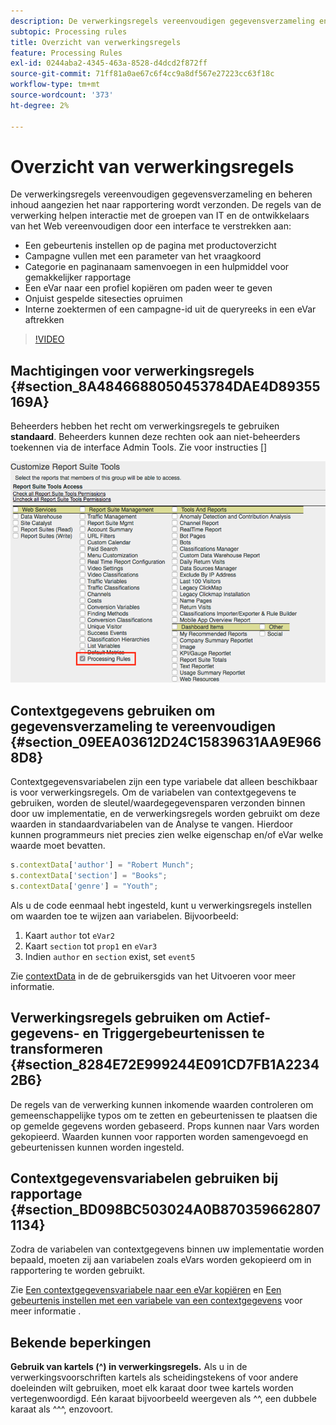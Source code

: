 ```yaml
---
description: De verwerkingsregels vereenvoudigen gegevensverzameling en beheren inhoud aangezien het naar rapportering wordt verzonden.
subtopic: Processing rules
title: Overzicht van verwerkingsregels
feature: Processing Rules
exl-id: 0244aba2-4345-463a-8528-d4dcd2f872ff
source-git-commit: 71ff81a0ae67c6f4cc9a8df567e27223cc63f18c
workflow-type: tm+mt
source-wordcount: '373'
ht-degree: 2%

---
```


# Overzicht van verwerkingsregels

De verwerkingsregels vereenvoudigen gegevensverzameling en beheren inhoud aangezien het naar rapportering wordt verzonden. De regels van de verwerking helpen interactie met de groepen van IT en de ontwikkelaars van het Web vereenvoudigen door een interface te verstrekken aan:

* Een gebeurtenis instellen op de pagina met productoverzicht
* Campagne vullen met een parameter van het vraagkoord
* Categorie en paginanaam samenvoegen in een hulpmiddel voor gemakkelijker rapportage
* Een eVar naar een profiel kopiëren om paden weer te geven
* Onjuist gespelde sitesecties opruimen
* Interne zoektermen of een campagne-id uit de queryreeks in een eVar aftrekken

>[!VIDEO](https://video.tv.adobe.com/v/26124/?quality=12&learn=on)

## Machtigingen voor verwerkingsregels {#section_8A4846688050453784DAE4D89355169A}

Beheerders hebben het recht om verwerkingsregels te gebruiken **standaard**. Beheerders kunnen deze rechten ook aan niet-beheerders toekennen via de interface Admin Tools. Zie voor instructies []

![Verwerkingsregels](assets/processing-rules.png)

## Contextgegevens gebruiken om gegevensverzameling te vereenvoudigen {#section_09EEA03612D24C15839631AA9E9668D8}

Contextgegevensvariabelen zijn een type variabele dat alleen beschikbaar is voor verwerkingsregels. Om de variabelen van contextgegevens te gebruiken, worden de sleutel/waardegegevensparen verzonden binnen door uw implementatie, en de verwerkingsregels worden gebruikt om deze waarden in standaardvariabelen van de Analyse te vangen. Hierdoor kunnen programmeurs niet precies zien welke eigenschap en/of eVar welke waarde moet bevatten.

```js
s.contextData['author'] = "Robert Munch";
s.contextData['section'] = "Books";
s.contextData['genre'] = "Youth";
```

Als u de code eenmaal hebt ingesteld, kunt u verwerkingsregels instellen om waarden toe te wijzen aan variabelen. Bijvoorbeeld:

1. Kaart `author` tot `eVar2`
2. Kaart `section` tot `prop1` en `eVar3`
3. Indien `author` en `section` exist, set `event5`

Zie [contextData](/help/implement/vars/page-vars/contextdata.md) in de de gebruikersgids van het Uitvoeren voor meer informatie.

## Verwerkingsregels gebruiken om Actief-gegevens- en Triggergebeurtenissen te transformeren {#section_8284E72E999244E091CD7FB1A22342B6}

De regels van de verwerking kunnen inkomende waarden controleren om gemeenschappelijke typos om te zetten en gebeurtenissen te plaatsen die op gemelde gegevens worden gebaseerd. Props kunnen naar Vars worden gekopieerd. Waarden kunnen voor rapporten worden samengevoegd en gebeurtenissen kunnen worden ingesteld.

## Contextgegevensvariabelen gebruiken bij rapportage {#section_BD098BC503024A0B8703596628071134}

Zodra de variabelen van contextgegevens binnen uw implementatie worden bepaald, moeten zij aan variabelen zoals eVars worden gekopieerd om in rapportering te worden gebruikt.

Zie [Een contextgegevensvariabele naar een eVar kopiëren](/help/admin/admin/c-manage-report-suites/c-edit-report-suites/general/c-processing-rules/processing-rules-examples/processing-rules-copy-context-data.md) en [Een gebeurtenis instellen met een variabele van een contextgegevens](/help/admin/admin/c-manage-report-suites/c-edit-report-suites/general/c-processing-rules/processing-rules-examples/processing-rules-copy-context-data-event.md) voor meer informatie .

## Bekende beperkingen

**Gebruik van kartels (^) in verwerkingsregels.** Als u in de verwerkingsvoorschriften kartels als scheidingstekens of voor andere doeleinden wilt gebruiken, moet elk karaat door twee kartels worden vertegenwoordigd. Eén karaat bijvoorbeeld weergeven als ^^, een dubbele karaat als ^^^, enzovoort.